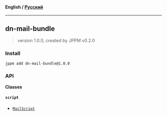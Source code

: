 #### **English** / [Русский](README.ru.md)

---

## dn-mail-bundle
> version 1.0.0, created by JPPM v0.2.0


### Install
```
jppm add dn-mail-bundle@1.0.0
```

### API
**Classes**

#### `script`

- [`MailScript`](https://github.com/jphp-compiler/develnext/blob/master/bundles/dn-mail-bundle/api-docs/classes/script/MailScript.md)